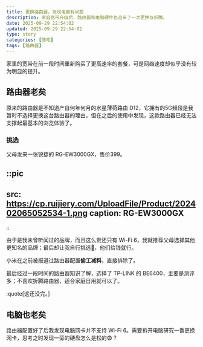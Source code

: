 ```yaml
---
title: 更换路由器，发现电脑有问题
description: 家庭宽带升级后，路由器和电脑硬件也迎来了一次更换与折腾。
date: 2025-09-29 22:54:02
updated: 2025-09-29 22:54:02
type: story
categories: [随笔]
tags: [路由器]
---
```


家里的宽带在前一段时间重新购买了更高速率的套餐，可是网络速度却似乎没有较为明显的提升。

## 路由器老矣

原来的路由器是不知道产自何年何月的水星薄荷路由 D12，它拥有的5G频段是我暂时不选择更换这台路由器的理由，但在之后的使用中发现，这款路由器已经无法支撑起最基本的浏览体验了。

### 挑选

父母发来一张锐捷的 RG-EW3000GX，售价399。

::pic
---
src: https://cp.ruijiery.com/UploadFile/Product/202402065052534-1.png
caption: RG-EW3000GX
---
::

由于是我未曾听闻过的品牌，而且这么贵还只有 Wi-Fi 6，我就推荐父母选择其他更知名的品牌；最后却让我自行挑选🫠，他们给钱就行。

小米在之前被报道过路由器配置**偷工减料**，直接排除了。

最后经过一段时间的路由器知识了解，选择了 TP-LINK 的 BE6400，主要是测评多；不喜欢折腾路由器，适合家庭日用就可以了。

:quote[这还没完。]

## 电脑也老矣

路由器配置好了后我发现电脑网卡并不支持 Wi-Fi 6。需要拆开电脑研究一番更换网卡，思考之时发现一旁的硬盘怎么是松的😨？
